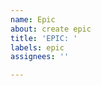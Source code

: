 ```yaml
---
name: Epic
about: create epic
title: 'EPIC: '
labels: epic
assignees: ''

---
```


<!-- EPIC:DATA
  #4, #5, #6
-->
